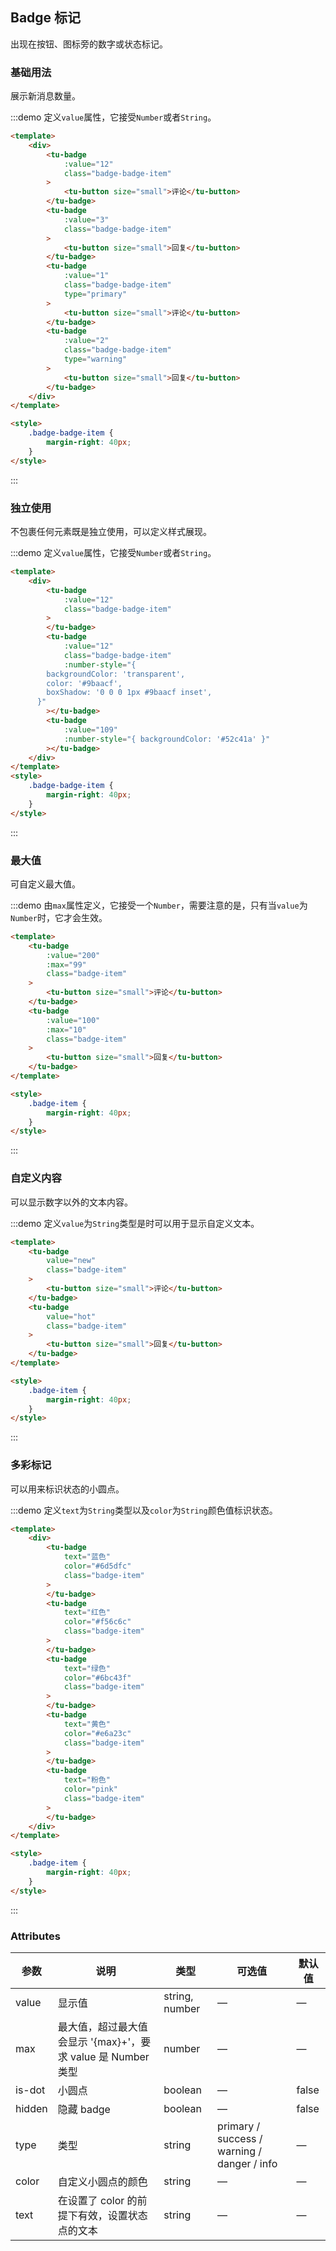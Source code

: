 ## Badge 标记

出现在按钮、图标旁的数字或状态标记。

### 基础用法

展示新消息数量。

:::demo 定义`value`属性，它接受`Number`或者`String`。

```html
<template>
	<div>
		<tu-badge
			:value="12"
			class="badge-badge-item"
		>
			<tu-button size="small">评论</tu-button>
		</tu-badge>
		<tu-badge
			:value="3"
			class="badge-badge-item"
		>
			<tu-button size="small">回复</tu-button>
		</tu-badge>
		<tu-badge
			:value="1"
			class="badge-badge-item"
			type="primary"
		>
			<tu-button size="small">评论</tu-button>
		</tu-badge>
		<tu-badge
			:value="2"
			class="badge-badge-item"
			type="warning"
		>
			<tu-button size="small">回复</tu-button>
		</tu-badge>
	</div>
</template>

<style>
	.badge-badge-item {
		margin-right: 40px;
	}
</style>
```

:::

### 独立使用

不包裹任何元素既是独立使用，可以定义样式展现。

:::demo 定义`value`属性，它接受`Number`或者`String`。

```html
<template>
	<div>
		<tu-badge
			:value="12"
			class="badge-badge-item"
		>
		</tu-badge>
		<tu-badge
			:value="12"
			class="badge-badge-item"
			:number-style="{
        backgroundColor: 'transparent',
        color: '#9baacf',
        boxShadow: '0 0 0 1px #9baacf inset',
      }"
		></tu-badge>
		<tu-badge
			:value="109"
			:number-style="{ backgroundColor: '#52c41a' }"
		></tu-badge>
	</div>
</template>
<style>
	.badge-badge-item {
		margin-right: 40px;
	}
</style>
```

:::

### 最大值

可自定义最大值。

:::demo 由`max`属性定义，它接受一个`Number`，需要注意的是，只有当`value`为`Number`时，它才会生效。

```html
<template>
	<tu-badge
		:value="200"
		:max="99"
		class="badge-item"
	>
		<tu-button size="small">评论</tu-button>
	</tu-badge>
	<tu-badge
		:value="100"
		:max="10"
		class="badge-item"
	>
		<tu-button size="small">回复</tu-button>
	</tu-badge>
</template>

<style>
	.badge-item {
		margin-right: 40px;
	}
</style>
```

:::

### 自定义内容

可以显示数字以外的文本内容。

:::demo 定义`value`为`String`类型是时可以用于显示自定义文本。

```html
<template>
	<tu-badge
		value="new"
		class="badge-item"
	>
		<tu-button size="small">评论</tu-button>
	</tu-badge>
	<tu-badge
		value="hot"
		class="badge-item"
	>
		<tu-button size="small">回复</tu-button>
	</tu-badge>
</template>

<style>
	.badge-item {
		margin-right: 40px;
	}
</style>
```

:::

### 多彩标记

可以用来标识状态的小圆点。

:::demo 定义`text`为`String`类型以及`color`为`String`颜色值标识状态。

```html
<template>
	<div>
		<tu-badge
			text="蓝色"
			color="#6d5dfc"
			class="badge-item"
		>
		</tu-badge>
		<tu-badge
			text="红色"
			color="#f56c6c"
			class="badge-item"
		>
		</tu-badge>
		<tu-badge
			text="绿色"
			color="#6bc43f"
			class="badge-item"
		>
		</tu-badge>
		<tu-badge
			text="黄色"
			color="#e6a23c"
			class="badge-item"
		>
		</tu-badge>
		<tu-badge
			text="粉色"
			color="pink"
			class="badge-item"
		>
		</tu-badge>
	</div>
</template>

<style>
	.badge-item {
		margin-right: 40px;
	}
</style>
```

:::

### Attributes

| 参数   | 说明                                                         | 类型           | 可选值                                      | 默认值 |
| ------ | ------------------------------------------------------------ | -------------- | ------------------------------------------- | ------ |
| value  | 显示值                                                       | string, number | —                                           | —      |
| max    | 最大值，超过最大值会显示 '{max}+'，要求 value 是 Number 类型 | number         | —                                           | —      |
| is-dot | 小圆点                                                       | boolean        | —                                           | false  |
| hidden | 隐藏 badge                                                   | boolean        | —                                           | false  |
| type   | 类型                                                         | string         | primary / success / warning / danger / info | —      |
| color  | 自定义小圆点的颜色                                           | string         | —                                           | —      |
| text   | 在设置了 color 的前提下有效，设置状态点的文本                | string         | —                                           | —      |
